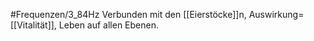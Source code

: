 #Frequenzen/3_84Hz
Verbunden mit den [[Eierstöcke]]n, Auswirkung=[[Vitalität]], Leben auf allen Ebenen.